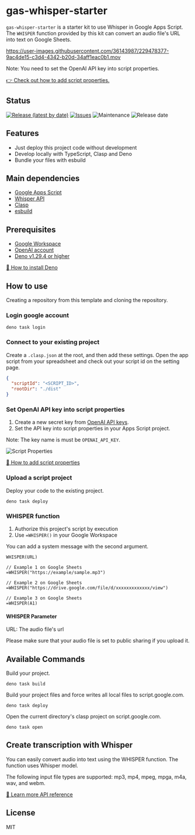 # gas-whisper-starter

`gas-whisper-starter` is a starter kit to use Whisper in Google Apps Script. The `WHISPER` function provided by this kit can convert an audio file's URL into text on Google Sheets.

https://user-images.githubusercontent.com/36143987/229478377-9ac4de15-c3d4-4342-b20d-34aff1eac0b1.mov

Note: You need to set the OpenAI API key into script properties.

[👉 Check out how to add script properties.](https://developers.google.com/apps-script/guides/properties#manage_script_properties_manually)

## Status

[![Release (latest by date)](https://img.shields.io/github/v/release/Kazuki-tam/gas-whisper-starter)](https://github.com/Kazuki-tam/gas-whisper-starter/releases/tag/v0.0.1)
[![Issues](https://img.shields.io/github/issues/Kazuki-tam/gas-whisper-starter)](https://github.com/Kazuki-tam/gas-whisper-starter/issues)
![Maintenance](https://img.shields.io/maintenance/yes/2023)
![Release date](https://img.shields.io/github/release-date/Kazuki-tam/gas-whisper-starter)

## Features
- Just deploy this project code without development
- Develop locally with TypeScript, Clasp and Deno
- Bundle your files with esbuild

## Main dependencies

- [Google Apps Script](https://workspace.google.co.jp/intl/en/products/apps-script/)
- [Whisper API](https://platform.openai.com/docs/api-reference/audio)
- [Clasp](https://github.com/google/clasp)
- [esbuild](https://esbuild.github.io/)

## Prerequisites

- [Google Workspace](https://workspace.google.co.jp/)
- [OpenAI account](https://openai.com/api/)
- [Deno v1.29.4 or higher](https://deno.land/)

[🦕 How to install Deno](https://deno.land/manual@v1.29.4/getting_started/installation)

## How to use

Creating a repository from this template and cloning the repository.

### Login google account

```shell
deno task login
```

### Connect to your existing project

Create a `.clasp.json` at the root, and then add these settings.
Open the app script from your spreadsheet and check out your script id on the setting page.

```json
{
  "scriptId": "<SCRIPT_ID>",
  "rootDir": "./dist"
}
```

### Set OpenAI API key into script properties
1. Create a new secret key from [OpenAI API keys](https://beta.openai.com/account/api-keys).
2. Set the API key into script properties in your Apps Script project.

Note: The key name is must be `OPENAI_API_KEY`.

![Script Properties](https://dev-to-uploads.s3.amazonaws.com/uploads/articles/del73wuy6tlz9k3h8l3s.png)

[📖 How to add script properties](https://developers.google.com/apps-script/guides/properties#manage_script_properties_manually)

### Upload a script project

Deploy your code to the existing project.

```shell
deno task deploy
```

### WHISPER function
1. Authorize this project's script by execution
2. Use `=WHISPER()` in your Google Workspace

You can add a system message with the second argument.

```
WHISPER(URL)

// Example 1 on Google Sheets
=WHISPER("https://example/sample.mp3")

// Example 2 on Google Sheets
=WHISPER("https://drive.google.com/file/d/xxxxxxxxxxxxx/view")

// Example 3 on Google Sheets
=WHISPER(A1)
```

#### WHISPER Parameter
URL: The audio file's url

Please make sure that your audio file is set to public sharing if you upload it.

## Available Commands

Build your project.

```shell
deno task build
```

Build your project files and force writes all local files to script.google.com.

```shell
deno task deploy
```

Open the current directory's clasp project on script.google.com.

```shell
deno task open
```

## Create transcription with Whisper
You can easily convert audio into text using the WHISPER function.
The function uses Whisper model.

The following input file types are supported: mp3, mp4, mpeg, mpga, m4a, wav, and webm.

[📖 Learn more API reference](https://platform.openai.com/docs/api-reference/audio)

## License
MIT
